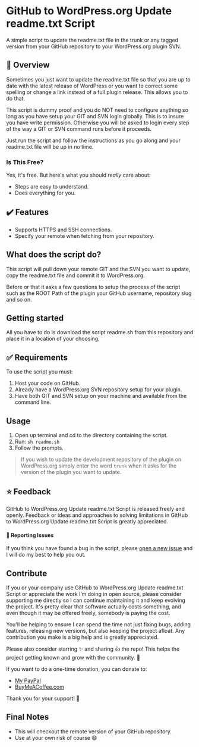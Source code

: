 # GitHub to WordPress.org Update readme.txt Script

A simple script to update the readme.txt file in the trunk or any tagged version from your GitHub repository to your WordPress.org plugin SVN.

## 🔔 Overview

Sometimes you just want to update the readme.txt file so that you are up to date with the latest release of WordPress or you want to correct some spelling or change a link instead of a full plugin release. This allows you to do that.

This script is dummy proof and you do NOT need to configure anything so long as you have setup your GIT and SVN login globally. This is to insure you have write permission. Otherwise you will be asked to login every step of the way a GIT or SVN command runs before it proceeds.

Just run the script and follow the instructions as you go along and your readme.txt file will be up in no time.


### Is This Free?

Yes, it's free. But here's what you should _really_ care about:
* Steps are easy to understand.
* Does everything for you.


## ✔️ Features

* Supports HTTPS and SSH connections.
* Specify your remote when fetching from your repository.


## What does the script do?
This script will pull down your remote GIT and the SVN you want to update, copy the readme.txt file and commit it to WordPress.org.

Before or that it asks a few questions to setup the process of the script such as the ROOT Path of the plugin your GitHub username, repository slug and so on.


## Getting started

All you have to do is download the script readme.sh from this repository and place it in a location of your choosing.


## ✅ Requirements

To use the script you must:

1. Host your code on GitHub.
2. Already have a WordPress.org SVN repository setup for your plugin.
3. Have both GIT and SVN setup on your machine and available from the command line.


## Usage

1. Open up terminal and cd to the directory containing the script.
2. Run: ```sh readme.sh```
3. Follow the prompts.

> If you wish to update the development repository of the plugin on WordPress.org simply enter the word `trunk` when it asks for the version of the plugin you want to update.


## ⭐ Feedback

GitHub to WordPress.org Update readme.txt Script is released freely and openly. Feedback or ideas and approaches to solving limitations in GitHub to WordPress.org Update readme.txt Script is greatly appreciated.


#### 📝 Reporting Issues

If you think you have found a bug in the script, please [open a new issue](https://github.com/seb86/github-to-wordpress-update-readme-script/issues/new) and I will do my best to help you out.


## Contribute

If you or your company use GitHub to WordPress.org Update readme.txt Script or appreciate the work I’m doing in open source, please consider supporting me directly so I can continue maintaining it and keep evolving the project. It's pretty clear that software actually costs something, and even though it may be offered freely, somebody is paying the cost.

You'll be helping to ensure I can spend the time not just fixing bugs, adding features, releasing new versions, but also keeping the project afloat. Any contribution you make is a big help and is greatly appreciated.

Please also consider starring ✨ and sharing 👍 the repo! This helps the project getting known and grow with the community. 🙏

If you want to do a one-time donation, you can donate to:
- [My PayPal](https://www.paypal.me/codebreaker)
- [BuyMeACoffee.com](https://www.buymeacoffee.com/sebastien)

Thank you for your support! 🙌


## Final Notes

- This will checkout the remote version of your GitHub repository.
- Use at your own risk of course 😄
